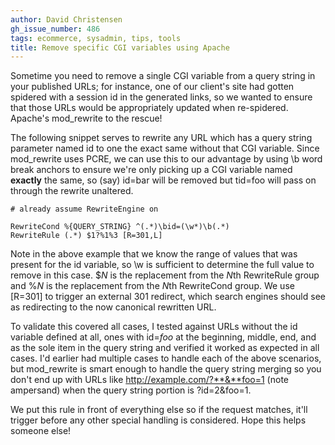 ```yaml
---
author: David Christensen
gh_issue_number: 486
tags: ecommerce, sysadmin, tips, tools
title: Remove specific CGI variables using Apache
---
```




Sometime you need to remove a single CGI variable from a query string in your published URLs; for instance, one of our client's site had gotten spidered with a session id in the generated links, so we wanted to ensure that those URLs would be appropriately updated when re-spidered.  Apache's mod_rewrite to the rescue!

The following snippet serves to rewrite any URL which has a query string parameter named id to one the exact same without that CGI variable.  Since mod_rewrite uses PCRE, we can use this to our advantage by using \b word break anchors to ensure we're only picking up a CGI variable named **exactly** the same, so (say) id=bar will be removed but tid=foo will pass on through the rewrite unaltered.

```nohighlight
# already assume RewriteEngine on

RewriteCond %{QUERY_STRING} ^(.*)\bid=(\w*)\b(.*)
RewriteRule (.*) $1?%1%3 [R=301,L]
```

Note in the above example that we know the range of values that was present for the id variable, so \w is sufficient to determine the full value to remove in this case.  $*N* is the replacement from the *N*th RewriteRule group and %*N* is the replacement from the *N*th RewriteCond group.  We use [R=301] to trigger an external 301 redirect, which search engines should see as redirecting to the now canonical rewritten URL.

To validate this covered all cases, I tested against URLs without the id variable defined at all, ones with id=*foo* at the beginning, middle, end, and as the sole item in the query string and verified it worked as expected in all cases.  I'd earlier had multiple cases to handle each of the above scenarios, but mod_rewrite is smart enough to handle the query string merging so you don't end up with URLs like http://example.com/?**&**foo=1 (note ampersand) when the query string portion is ?id=2&foo=1.

We put this rule in front of everything else so if the request matches, it'll trigger before any other special handling is considered.  Hope this helps someone else!


